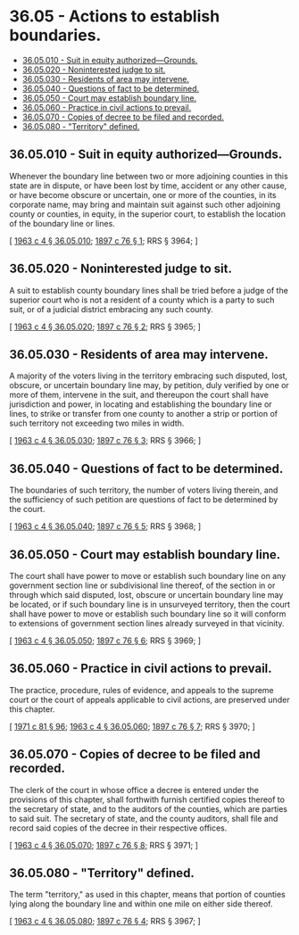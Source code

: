 # 36.05 - Actions to establish boundaries.
* [36.05.010 - Suit in equity authorized—Grounds.](#3605010---suit-in-equity-authorizedgrounds)
* [36.05.020 - Noninterested judge to sit.](#3605020---noninterested-judge-to-sit)
* [36.05.030 - Residents of area may intervene.](#3605030---residents-of-area-may-intervene)
* [36.05.040 - Questions of fact to be determined.](#3605040---questions-of-fact-to-be-determined)
* [36.05.050 - Court may establish boundary line.](#3605050---court-may-establish-boundary-line)
* [36.05.060 - Practice in civil actions to prevail.](#3605060---practice-in-civil-actions-to-prevail)
* [36.05.070 - Copies of decree to be filed and recorded.](#3605070---copies-of-decree-to-be-filed-and-recorded)
* [36.05.080 - "Territory" defined.](#3605080---territory-defined)
## 36.05.010 - Suit in equity authorized—Grounds.
Whenever the boundary line between two or more adjoining counties in this state are in dispute, or have been lost by time, accident or any other cause, or have become obscure or uncertain, one or more of the counties, in its corporate name, may bring and maintain suit against such other adjoining county or counties, in equity, in the superior court, to establish the location of the boundary line or lines.

\[ [1963 c 4 § 36.05.010](http://leg.wa.gov/CodeReviser/documents/sessionlaw/1963c4.pdf?cite=1963%20c%204%20§%2036.05.010); [1897 c 76 § 1](http://leg.wa.gov/CodeReviser/documents/sessionlaw/1897c76.pdf?cite=1897%20c%2076%20§%201); RRS § 3964; \]

## 36.05.020 - Noninterested judge to sit.
A suit to establish county boundary lines shall be tried before a judge of the superior court who is not a resident of a county which is a party to such suit, or of a judicial district embracing any such county.

\[ [1963 c 4 § 36.05.020](http://leg.wa.gov/CodeReviser/documents/sessionlaw/1963c4.pdf?cite=1963%20c%204%20§%2036.05.020); [1897 c 76 § 2](http://leg.wa.gov/CodeReviser/documents/sessionlaw/1897c76.pdf?cite=1897%20c%2076%20§%202); RRS § 3965; \]

## 36.05.030 - Residents of area may intervene.
A majority of the voters living in the territory embracing such disputed, lost, obscure, or uncertain boundary line may, by petition, duly verified by one or more of them, intervene in the suit, and thereupon the court shall have jurisdiction and power, in locating and establishing the boundary line or lines, to strike or transfer from one county to another a strip or portion of such territory not exceeding two miles in width.

\[ [1963 c 4 § 36.05.030](http://leg.wa.gov/CodeReviser/documents/sessionlaw/1963c4.pdf?cite=1963%20c%204%20§%2036.05.030); [1897 c 76 § 3](http://leg.wa.gov/CodeReviser/documents/sessionlaw/1897c76.pdf?cite=1897%20c%2076%20§%203); RRS § 3966; \]

## 36.05.040 - Questions of fact to be determined.
The boundaries of such territory, the number of voters living therein, and the sufficiency of such petition are questions of fact to be determined by the court.

\[ [1963 c 4 § 36.05.040](http://leg.wa.gov/CodeReviser/documents/sessionlaw/1963c4.pdf?cite=1963%20c%204%20§%2036.05.040); [1897 c 76 § 5](http://leg.wa.gov/CodeReviser/documents/sessionlaw/1897c76.pdf?cite=1897%20c%2076%20§%205); RRS § 3968; \]

## 36.05.050 - Court may establish boundary line.
The court shall have power to move or establish such boundary line on any government section line or subdivisional line thereof, of the section in or through which said disputed, lost, obscure or uncertain boundary line may be located, or if such boundary line is in unsurveyed territory, then the court shall have power to move or establish such boundary line so it will conform to extensions of government section lines already surveyed in that vicinity.

\[ [1963 c 4 § 36.05.050](http://leg.wa.gov/CodeReviser/documents/sessionlaw/1963c4.pdf?cite=1963%20c%204%20§%2036.05.050); [1897 c 76 § 6](http://leg.wa.gov/CodeReviser/documents/sessionlaw/1897c76.pdf?cite=1897%20c%2076%20§%206); RRS § 3969; \]

## 36.05.060 - Practice in civil actions to prevail.
The practice, procedure, rules of evidence, and appeals to the supreme court or the court of appeals applicable to civil actions, are preserved under this chapter.

\[ [1971 c 81 § 96](http://leg.wa.gov/CodeReviser/documents/sessionlaw/1971c81.pdf?cite=1971%20c%2081%20§%2096); [1963 c 4 § 36.05.060](http://leg.wa.gov/CodeReviser/documents/sessionlaw/1963c4.pdf?cite=1963%20c%204%20§%2036.05.060); [1897 c 76 § 7](http://leg.wa.gov/CodeReviser/documents/sessionlaw/1897c76.pdf?cite=1897%20c%2076%20§%207); RRS § 3970; \]

## 36.05.070 - Copies of decree to be filed and recorded.
The clerk of the court in whose office a decree is entered under the provisions of this chapter, shall forthwith furnish certified copies thereof to the secretary of state, and to the auditors of the counties, which are parties to said suit. The secretary of state, and the county auditors, shall file and record said copies of the decree in their respective offices.

\[ [1963 c 4 § 36.05.070](http://leg.wa.gov/CodeReviser/documents/sessionlaw/1963c4.pdf?cite=1963%20c%204%20§%2036.05.070); [1897 c 76 § 8](http://leg.wa.gov/CodeReviser/documents/sessionlaw/1897c76.pdf?cite=1897%20c%2076%20§%208); RRS § 3971; \]

## 36.05.080 - "Territory" defined.
The term "territory," as used in this chapter, means that portion of counties lying along the boundary line and within one mile on either side thereof.

\[ [1963 c 4 § 36.05.080](http://leg.wa.gov/CodeReviser/documents/sessionlaw/1963c4.pdf?cite=1963%20c%204%20§%2036.05.080); [1897 c 76 § 4](http://leg.wa.gov/CodeReviser/documents/sessionlaw/1897c76.pdf?cite=1897%20c%2076%20§%204); RRS § 3967; \]

